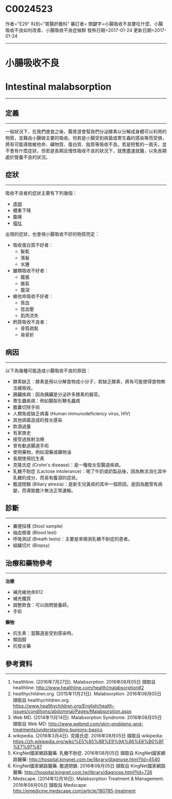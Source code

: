 # C0024523
作者="E29"
科別="胃腸肝膽科"
審訂者=
關鍵字=小腸吸收不良要吃什麼、小腸吸收不良如何改善、小腸吸收不良症候群
發佈日期=2017-01-24
更新日期=2017-01-24

----------
# 小腸吸收不良
# Intestinal malabsorption
----------
## 定義
----------

一般狀況下，在我們進食之後，腸胃道會幫我們分泌酵素以分解成身體可以利用的物質，並藉由小腸做主要的吸收。但若是小腸受到病菌或寄生蟲的感染等而受損，將有可能導致維他命、礦物質、蛋白質、脂質等吸收不良。若是短暫的一兩天，並不會有什麼症狀，但若是長期且慢性吸收不良的狀況下，就應盡速就醫，以免長期處於營養不良的狀況。

## 症狀
----------

吸收不良者的症狀主要有下列幾個：

- [虛弱](C3714552)
- 體重下降
- 腹痛
- [嘔吐](C0042963)

出現的症狀，也會視小腸吸收不好的物質而定：

- 吸收蛋白質不好者：
  - 髮乾
  - 落髮
  - 水腫
- 醣類吸收不好者：
  - 腹脹
  - 脹氣
  - 腹瀉
- 維他命吸收不好者：
  - 貧血
  - 低血壓
  - 肌肉流失
- 鈣質吸收不良者：
  - 骨質疏鬆
  - 易骨折
## 病因
----------

以下為幾種可能造成小腸吸收不良的原因：

- 酵素缺乏：酵素是用以分解食物成小分子，若缺乏酵素，將有可能使得食物無法被吸收。
- 胰臟疾病：因為胰臟是分泌許多酵素的器官。
- 寄生蟲疾病：例如腸梨形鞭毛蟲病
- 膽囊切除手術
- 人類免疫缺乏病毒 (Human immunodeficiency virus, HIV)
- 其他病菌造成的發炎感染
- 飲酒過量
- 有家族史
- 接受過放射治療
- 曾有動過腸道手術
- 使用藥物，例如瀉藥或礦物油
- 長期使用抗生素
- 克隆氏症 (Crohn's disease)：是一種發炎型腸道疾病。
- 乳糖不耐症 (Lactose intolerance)：喝了牛奶或奶製品後，因為無法消化其中乳糖的成分，而易有腹瀉的症狀。
- 膽道閉鎖 (Biliary atresia)：是新生兒黃疸的其中一個原因，是因為膽管有病變，而導致膽汁無法正常運輸。
## 診斷
----------
- 糞便採樣 (Stool sample)
- 抽血檢查 (Blood test)
- 呼吸測試 (Breath tests)：主要是來檢測乳糖不耐症的患者。
- 組織切片 (Biopsy)
## 治療和藥物參考
----------

**治療**

- 補充維他命B12
- 補充鐵質
- 調整飲食：可以詢問營養師。
- 手術

**藥物**

- 抗生素：當腸道是受到感染時。
- 類固醇
- 抗發炎藥
## 參考資料
----------
1. healthline. (2016年7月27日). Malabsorption. 2016年08月05日 擷取自 healthline:
  http://www.healthline.com/health/malabsorption#2
2. healthychildren.org. (2015年11月21日). Malabsorption. 2016年08月05日 擷取自 healthychildren.org:
  https://www.healthychildren.org/English/health-issues/conditions/abdominal/Pages/Malabsorption.aspx
3. Web MD. (2014年11月14日). Malabsorption Syndrome. 2016年08月05日 擷取自 Web MD:
  http://www.webmd.com/skin-problems-and-treatments/understanding-bunions-basics
4. wikipedia. (2016年3月4日). 克隆氏症. 2016年08月05日 擷取自 wikipedia:
  https://zh.wikipedia.org/wiki/%E5%85%8B%E9%9A%86%E6%B0%8F%E7%97%87
5. KingNet國家網路醫藥. 乳糖不耐症. 2016年08月05日 擷取自 KingNet國家網路醫藥:
  http://hospital.kingnet.com.tw/library/diagnose.html?lid=4540
6. KingNet國家網路醫藥. 膽道閉鎖. 2016年08月05日 擷取自 KingNet國家網路醫藥:
  http://hospital.kingnet.com.tw/library/diagnose.html?lid=726
7. Medscape. (2014年12月16日). Malabsorption Treatment & Management. 2016年08月05日 擷取自 Medscape:
  http://emedicine.medscape.com/article/180785-treatment

